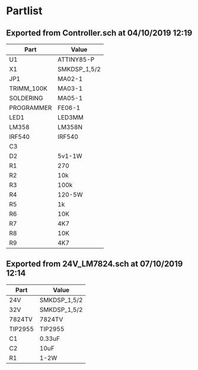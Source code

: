# Partlist

## Exported from Controller.sch at 04/10/2019 12:19

| Part | Value |
|------|-------|
| U1 | ATTINY85-P |
| X1 | SMKDSP_1,5/2 |
| JP1 | MA02-1 |
| TRIMM_100K | MA03-1 |
| SOLDERING | MA05-1 |
| PROGRAMMER | FE06-1 |
| LED1 | LED3MM |
| LM358 | LM358N |
| IRF540 | IRF540 |
| C3 |  |
| D2 | 5v1-1W |
| R1 | 270 |
| R2 | 10k |
| R3 | 100k |
| R4 | 120-5W |
| R5 | 1k |
| R6 | 10K |
| R7 | 4K7 |
| R8 | 10K |
| R9 | 4K7 |


## Exported from 24V_LM7824.sch at 07/10/2019 12:14

| Part | Value |
|------|-------|
| 24V | SMKDSP_1,5/2 |
| 32V | SMKDSP_1,5/2 |
| 7824TV | 7824TV |
| TIP2955 | TIP2955 |
| C1 | 0.33uF |
| C2 | 10uF |
| R1 | 1-2W |